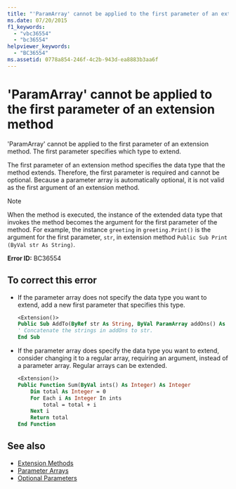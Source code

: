 ```yaml
---
title: "'ParamArray' cannot be applied to the first parameter of an extension method"
ms.date: 07/20/2015
f1_keywords:
  - "vbc36554"
  - "bc36554"
helpviewer_keywords:
  - "BC36554"
ms.assetid: 0778a854-246f-4c2b-943d-ea8883b3aa6f
---
```

# 'ParamArray' cannot be applied to the first parameter of an extension method

'ParamArray' cannot be applied to the first parameter of an extension method. The first parameter specifies which type to extend.

The first parameter of an extension method specifies the data type that the method extends. Therefore, the first parameter is required and cannot be optional. Because a parameter array is automatically optional, it is not valid as the first argument of an extension method.

> [!NOTE]
> When the method is executed, the instance of the extended data type that invokes the method becomes the argument for the first parameter of the method. For example, the instance `greeting` in `greeting.Print()` is the argument for the first parameter, `str`, in extension method `Public Sub Print (ByVal str As String)`.

**Error ID:** BC36554

## To correct this error

- If the parameter array does not specify the data type you want to extend, add a new first parameter that specifies this type.

  ```vb
  <Extension()>
  Public Sub AddTo(ByRef str As String, ByVal ParamArray addOns() As String)
  ' Concatenate the strings in addOns to str.
  End Sub
  ```

- If the parameter array does specify the data type you want to extend, consider changing it to a regular array, requiring an argument, instead of a parameter array. Regular arrays can be extended.

  ```vb
  <Extension()>
  Public Function Sum(ByVal ints() As Integer) As Integer
      Dim total As Integer = 0
      For Each i As Integer In ints
          total = total + i
      Next i
      Return total
  End Function
  ```

## See also

- [Extension Methods](../../visual-basic/programming-guide/language-features/procedures/extension-methods.md)
- [Parameter Arrays](../../visual-basic/programming-guide/language-features/procedures/parameter-arrays.md)
- [Optional Parameters](../../visual-basic/programming-guide/language-features/procedures/optional-parameters.md)
